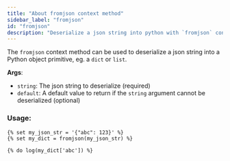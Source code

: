 ```yaml
---
title: "About fromjson context method"
sidebar_label: "fromjson"
id: "fromjson"
description: "Deserialize a json string into python with `fromjson` context method."
---
```


The `fromjson` context method can be used to deserialize a json string into a Python object primitive, eg. a `dict` or `list`.

__Args__:
 * `string`: The json string to deserialize (required)
 * `default`: A default value to return if the `string` argument cannot be deserialized (optional)

### Usage:
```
{% set my_json_str = '{"abc": 123}' %}
{% set my_dict = fromjson(my_json_str) %}

{% do log(my_dict['abc']) %}
```
